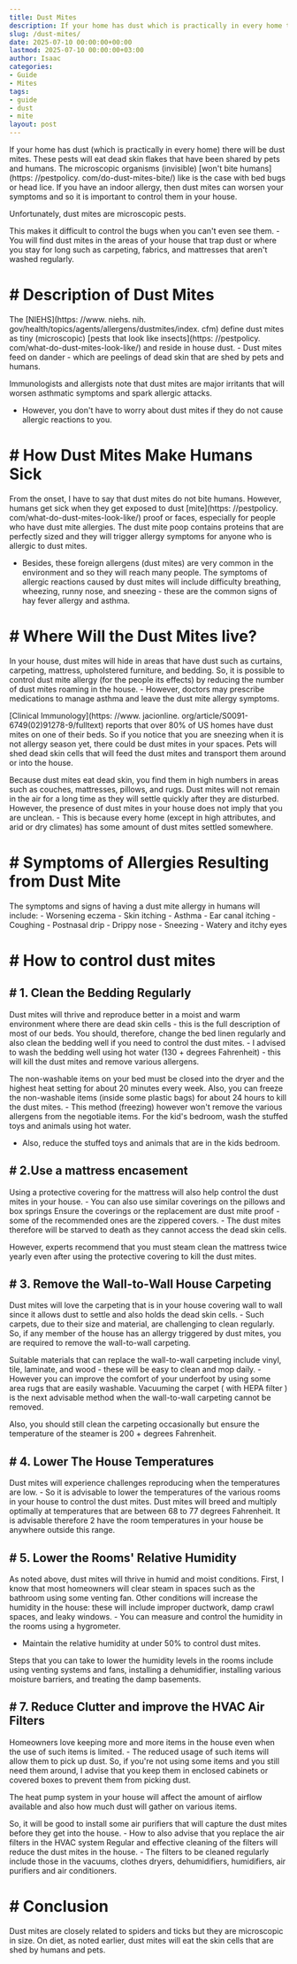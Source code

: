 ```yaml
---
title: Dust Mites
description: If your home has dust which is practically in every home there will be dust mites. These pests will eat dead skin flakes that have been shared by pets and...
slug: /dust-mites/
date: 2025-07-10 00:00:00+00:00
lastmod: 2025-07-10 00:00:00+03:00
author: Isaac
categories:
- Guide
- Mites
tags:
- guide
- dust
- mite
layout: post
---
```


If your home has dust (which is practically in every home) there will be dust mites. These pests will eat dead skin flakes that have been shared by pets and humans. The microscopic organisms (invisible) [won't bite humans](https: //pestpolicy. com/do-dust-mites-bite/) like is the case with bed bugs or head lice. If you have an indoor allergy, then dust mites can worsen your symptoms and so it is important to control them in your house.

Unfortunately, dust mites are microscopic pests.

This makes it difficult to control the bugs when you can't even see them. - You will find dust mites in the areas of your house that trap dust or where you stay for long such as carpeting, fabrics, and mattresses that aren't washed regularly.

# # Description of Dust Mites

The [NIEHS](https: //www. niehs. nih. gov/health/topics/agents/allergens/dustmites/index. cfm) define dust mites as tiny (microscopic) [pests that look like insects](https: //pestpolicy. com/what-do-dust-mites-look-like/) and reside in house dust. - Dust mites feed on dander - which are peelings of dead skin that are shed by pets and humans.

Immunologists and allergists note that dust mites are major irritants that will worsen asthmatic symptoms and spark allergic attacks.

- However, you don't have to worry about dust mites if they do not cause allergic reactions to you.

# # How Dust Mites Make Humans Sick

From the onset, I have to say that dust mites do not bite humans. However, humans get sick when they get exposed to dust [mite](https: //pestpolicy. com/what-do-dust-mites-look-like/) proof or faces, especially for people who have dust mite allergies. The dust mite poop contains proteins that are perfectly sized and they will trigger allergy symptoms for anyone who is allergic to dust mites.

- Besides, these foreign allergens (dust mites) are very common in the environment and so they will reach many people. The symptoms of allergic reactions caused by dust mites will include difficulty breathing, wheezing, runny nose, and sneezing - these are the common signs of hay fever allergy and asthma.

# # Where Will the Dust Mites live?

In your house, dust mites will hide in areas that have dust such as curtains, carpeting, mattress, upholstered furniture, and bedding. So, it is possible to control dust mite allergy (for the people its effects) by reducing the number of dust mites roaming in the house. - However, doctors may prescribe medications to manage asthma and leave the dust mite allergy symptoms.

[Clinical Immunology](https: //www. jacionline. org/article/S0091-6749(02)91278-9/fulltext) reports that over 80% of US homes have dust mites on one of their beds. So if you notice that you are sneezing when it is not allergy season yet, there could be dust mites in your spaces. Pets will shed dead skin cells that will feed the dust mites and transport them around or into the house.

Because dust mites eat dead skin, you find them in high numbers in areas such as couches, mattresses, pillows, and rugs. Dust mites will not remain in the air for a long time as they will settle quickly after they are disturbed. However, the presence of dust mites in your house does not imply that you are unclean. - This is because every home (except in high attributes, and arid or dry climates) has some amount of dust mites settled somewhere.

# # Symptoms of Allergies Resulting from Dust Mite

The symptoms and signs of having a dust mite allergy in humans will include: - Worsening eczema - Skin itching - Asthma - Ear canal itching - Coughing - Postnasal drip - Drippy nose - Sneezing - Watery and itchy eyes

# # How to control dust mites

## # 1. Clean the Bedding Regularly

Dust mites will thrive and reproduce better in a moist and warm environment where there are dead skin cells - this is the full description of most of our beds. You should, therefore, change the bed linen regularly and also clean the bedding well if you need to control the dust mites. - I advised to wash the bedding well using hot water (130 + degrees Fahrenheit) - this will kill the dust mites and remove various allergens.

The non-washable items on your bed must be closed into the dryer and the highest heat setting for about 20 minutes every week. Also, you can freeze the non-washable items (inside some plastic bags) for about 24 hours to kill the dust mites. - This method (freezing) however won't remove the various allergens from the negotiable items. For the kid's bedroom, wash the stuffed toys and animals using hot water.

- Also, reduce the stuffed toys and animals that are in the kids bedroom.

## # 2.Use a mattress encasement

Using a protective covering for the mattress will also help control the dust mites in your house. - You can also use similar coverings on the pillows and box springs Ensure the coverings or the replacement are dust mite proof - some of the recommended ones are the zippered covers. - The dust mites therefore will be starved to death as they cannot access the dead skin cells.

However, experts recommend that you must steam clean the mattress twice yearly even after using the protective covering to kill the dust mites.

## # 3. Remove the Wall-to-Wall House Carpeting

Dust mites will love the carpeting that is in your house covering wall to wall since it allows dust to settle and also holds the dead skin cells. - Such carpets, due to their size and material, are challenging to clean regularly. So, if any member of the house has an allergy triggered by dust mites, you are required to remove the wall-to-wall carpeting.

Suitable materials that can replace the wall-to-wall carpeting include vinyl, tile, laminate, and wood - these will be easy to clean and mop daily. - However you can improve the comfort of your underfoot by using some area rugs that are easily washable. Vacuuming the carpet ( with HEPA filter ) is the next advisable method when the wall-to-wall carpeting cannot be removed.

Also, you should still clean the carpeting occasionally but ensure the temperature of the steamer is 200 + degrees Fahrenheit.

## # 4. Lower The House Temperatures

Dust mites will experience challenges reproducing when the temperatures are low. - So it is advisable to lower the temperatures of the various rooms in your house to control the dust mites. Dust mites will breed and multiply optimally at temperatures that are between 68 to 77 degrees Fahrenheit. It is advisable therefore 2 have the room temperatures in your house be anywhere outside this range.

## # 5. Lower the Rooms' Relative Humidity

As noted above, dust mites will thrive in humid and moist conditions. First, I know that most homeowners will clear steam in spaces such as the bathroom using some venting fan. Other conditions will increase the humidity in the house: these will include improper ductwork, damp crawl spaces, and leaky windows. - You can measure and control the humidity in the rooms using a hygrometer.

- Maintain the relative humidity at under 50% to control dust mites.

Steps that you can take to lower the humidity levels in the rooms include using venting systems and fans, installing a dehumidifier, installing various moisture barriers, and treating the damp basements.

## # 7. Reduce Clutter and improve the HVAC Air Filters

Homeowners love keeping more and more items in the house even when the use of such items is limited. - The reduced usage of such items will allow them to pick up dust. So, if you're not using some items and you still need them around, I advise that you keep them in enclosed cabinets or covered boxes to prevent them from picking dust.

The heat pump system in your house will affect the amount of airflow available and also how much dust will gather on various items.

So, it will be good to install some air purifiers that will capture the dust mites before they get into the house. - How to also advise that you replace the air filters in the HVAC system Regular and effective cleaning of the filters will reduce the dust mites in the house. - The filters to be cleaned regularly include those in the vacuums, clothes dryers, dehumidifiers, humidifiers, air purifiers and air conditioners.

# # Conclusion

Dust mites are closely related to spiders and ticks but they are microscopic in size. On diet, as noted earlier, dust mites will eat the skin cells that are shed by humans and pets.
